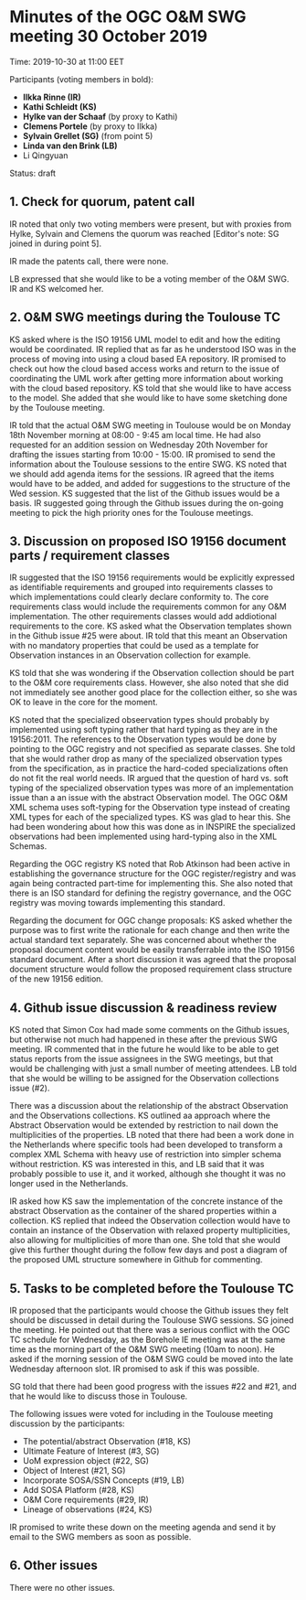 # Minutes of the OGC O&M SWG meeting 30 October 2019

Time: 2019-10-30 at 11:00 EET


Participants (voting members in bold):

* **Ilkka Rinne (IR)**
* **Kathi Schleidt (KS)**
* **Hylke van der Schaaf** (by proxy to Kathi)
* **Clemens Portele** (by proxy to Ilkka)
* **Sylvain Grellet (SG)** (from point 5)
* **Linda van den Brink (LB)**
* Li Qingyuan

Status: draft

## 1. Check for quorum, patent call
IR noted that only two voting members were present, but with proxies from Hylke, Sylvain and Clemens the quorum was reached [Editor's note: SG joined in during point 5].

IR made the patents call, there were none.

LB expressed that she would like to be a voting member of the O&M SWG. IR and KS welcomed her.

## 2. O&M SWG meetings during the Toulouse TC

KS asked where is the ISO 19156 UML model to edit and how the editing would be coordinated. IR replied that as far as he understood ISO was in the process of moving into using a cloud based EA repository. IR promised to check out how the cloud based access works and return to the issue of coordinating the UML work after getting more information about working with the cloud based repository. KS told that she would like to have access to the model. She added that she would like to have some sketching done by the Toulouse meeting.

IR told that the actual O&M SWG meeting in Toulouse would be on Monday 18th November morning at 08:00 - 9:45 am local time. He had also requested for an addition session on Wednesday 20th November for drafting the issues starting from 10:00 - 15:00. IR promised to send the information about the Toulouse sessions to the entire SWG. KS noted that we should add agenda items for the sessions. IR agreed that the items would have to be added, and added for suggestions to the structure of the Wed session. KS suggested that the list of the Github issues would be a basis. IR suggested going through the Github issues during the on-going meeting to pick the high priority ones for the Toulouse meetings.  

## 3. Discussion on proposed ISO 19156 document parts / requirement classes
IR suggested that the ISO 19156 requirements would be explicitly expressed as identifiable requirements and grouped into requirements classes to which implementations could clearly declare conformity to. The core requirements class would include the requirements common for any O&M implementation. The other requirements classes would add addiotional requirements to the core. KS asked what the Observation templates shown in the Github issue #25 were about. IR told that this meant an Observation with no mandatory properties that could be used as a template for Observation instances in an Observation collection for example.

KS told that she was wondering if the Observation collection should be part to the O&M core requirements class. However, she also noted that she did not immediately see another good place for the collection either, so she was OK to leave in the core for the moment.

KS noted that the specialized obseervation types should probably by implemented using soft typing rather that hard typing as they are in the 19156:2011. The references to the Observation types would be done by pointing to the OGC registry and not specified as separate classes. She told that she would rather drop as many of the specialized observation types from the specification, as in practice the hard-coded specializations often do not fit the real world needs. IR argued that the question of hard vs. soft typing of the specialized observation types was more of an implementation issue than a an issue with the abstract Observation model. The OGC O&M XML schema uses soft-typing for the Observation type instead of creating XML types for each of the specialized types. KS was glad to hear this. She had been wondering about how this was done as in INSPIRE the specialized observations had been implemented using hard-typing also in the XML Schemas.

Regarding the OGC registry KS noted that Rob Atkinson had been active in establishing the governance structure for the OGC register/registry and was again being contracted part-time for implementing this. She also noted that there is an ISO standard for defining the registry governance, and the OGC registry was moving towards implementing this standard.

Regarding the document for OGC change proposals: KS asked whether the purpose was to first write the rationale for each change and then write the actual standard text separately. She was concerned about whether the proposal document content would be easily transferrable into the ISO 19156 standard document. After a short discussion it was agreed that the proposal document structure would follow the proposed requirement class structure of the new 19156 edition.

## 4. Github issue discussion & readiness review
KS noted that Simon Cox had made some comments on the Github issues, but otherwise not much had happened in these after the previous SWG meeting. IR commented that in the future he would like to be able to get status reports from the issue assignees in the SWG meetings, but that would be challenging with just a small number of meeting attendees. LB told that she would be willing to be assigned for the Observation collections issue (#2).

There was a discussion about the relationship of the abstract Observation and the Observations collections. KS outlined aa approach where the Abstract Observation would be extended by restriction to nail down the multiplicities of the properties. LB noted that there had been a work done in the Netherlands where specific tools had been developed to transform a complex XML Schema with heavy use of restriction into simpler schema without restriction. KS was interested in this, and LB said that it was probably possible to use it, and it worked, although she thought it was no longer used in the Netherlands.

IR asked how KS saw the implementation of the concrete instance of the abstract Observation as the container of the shared properties within a collection. KS replied that indeed the Observation collection would have to contain an instance of the Observation with relaxed property multiplicities, also allowing for multiplicities of more than one. She told that she would give this further thought during the follow few days and post a diagram of the proposed UML structure somewhere in Github for commenting.

## 5. Tasks to be completed before the Toulouse TC
IR proposed that the participants would choose the Github issues they felt should be discussed in detail during the Toulouse SWG sessions. SG joined the meeting. He pointed out that there was a serious conflict with the OGC TC schedule for Wednesday, as the Borehole IE meeting was at the same time as the morning part of the O&M SWG meeting (10am to noon). He asked if the morning session of the O&M SWG could be moved into the late Wednesday afternoon slot. IR promised to ask if this was possible.

SG told that there had been good progress with the issues #22 and #21, and that he would like to discuss those in Toulouse.

The following issues were voted for including in the Toulouse meeting discussion by the participants:

* The potential/abstract Observation (#18, KS)
* Ultimate Feature of Interest (#3, SG)
* UoM expression object (#22, SG)
* Object of Interest (#21, SG)
* Incorporate SOSA/SSN Concepts (#19, LB)
* Add SOSA Platform (#28, KS)
* O&M Core requirements (#29, IR)
* Lineage of observations (#24, KS)

IR promised to write these down on the meeting agenda and send it by email to the SWG members as soon as possible.

## 6. Other issues

There were no other issues.
